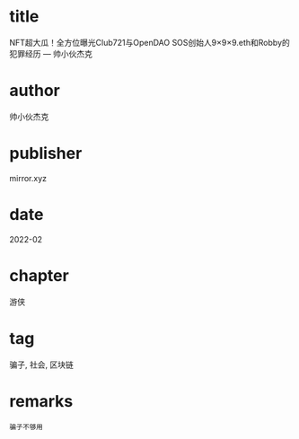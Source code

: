 # title
NFT超大瓜！全方位曝光Club721与OpenDAO SOS创始人9×9×9.eth和Robby的犯罪经历 — 帅小伙杰克

# author
帅小伙杰克

# publisher
mirror.xyz

# date
2022-02

# chapter
游侠

# tag
骗子, 社会, 区块链

# remarks
`骗子不够用`
